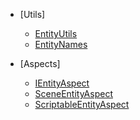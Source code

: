 - [Utils]
    - [EntityUtils](Utils/EntityUtils.md)
    - [EntityNames](Utils/EntityNames.md)

- [Aspects]
  - [IEntityAspect](Aspects/IEntityAspect.md)
  - [SceneEntityAspect](Aspects/SceneEntityAspect.md)
  - [ScriptableEntityAspect](Aspects/ScriptableEntityAspect.md)